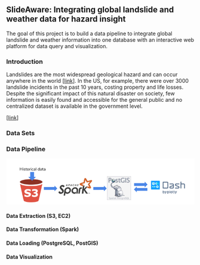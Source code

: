 ## SlideAware: Integrating global landslide and weather data for hazard insight
The goal of this project is to build a data pipeline to integrate global landslide and weather information into one database with an interactive web platform for data query and visualization.

### Introduction
Landslides are the most widespread geological hazard and can occur anywhere in the world [[link](https://www.who.int/health-topics/landslides#tab=tab_1)]. In the US, for example, there were over 3000 landslide incidents in the past 10 years, costing property and life losses. Despite the significant impact of this natural disaster on society, few information is easily found and accessible for the general public and no centralized dataset is available in the government level. 

[[link](https://earthdata.nasa.gov/learn/sensing-our-planet/connecting-rainfall-and-landslides)]

### Data Sets


### Data Pipeline
![Image](./images/data_pipeline_wbg.png?raw=true)

#### Data Extraction (S3, EC2)

#### Data Transformation (Spark)

#### Data Loading (PostgreSQL, PostGIS)

#### Data Visualization






